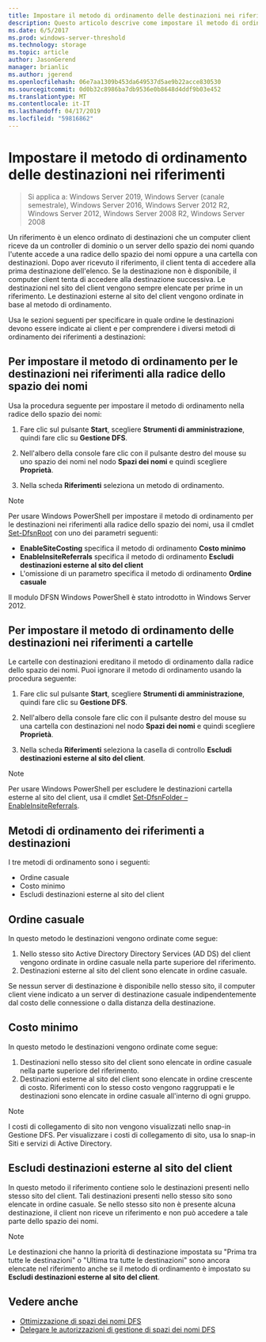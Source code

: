```yaml
---
title: Impostare il metodo di ordinamento delle destinazioni nei riferimenti
description: Questo articolo descrive come impostare il metodo di ordinamento per le destinazioni nei riferimenti.
ms.date: 6/5/2017
ms.prod: windows-server-threshold
ms.technology: storage
ms.topic: article
author: JasonGerend
manager: brianlic
ms.author: jgerend
ms.openlocfilehash: 06e7aa1309b453da649537d5ae9b22acce830530
ms.sourcegitcommit: 0d0b32c8986ba7db9536e0b8648d4ddf9b03e452
ms.translationtype: MT
ms.contentlocale: it-IT
ms.lasthandoff: 04/17/2019
ms.locfileid: "59816862"
---
```

# <a name="set-the-ordering-method-for-targets-in-referrals"></a>Impostare il metodo di ordinamento delle destinazioni nei riferimenti

> Si applica a: Windows Server 2019, Windows Server (canale semestrale), Windows Server 2016, Windows Server 2012 R2, Windows Server 2012, Windows Server 2008 R2, Windows Server 2008

Un riferimento è un elenco ordinato di destinazioni che un computer client riceve da un controller di dominio o un server dello spazio dei nomi quando l'utente accede a una radice dello spazio dei nomi oppure a una cartella con destinazioni. Dopo aver ricevuto il riferimento, il client tenta di accedere alla prima destinazione dell'elenco. Se la destinazione non è disponibile, il computer client tenta di accedere alla destinazione successiva.
Le destinazioni nel sito del client vengono sempre elencate per prime in un riferimento. Le destinazioni esterne al sito del client vengono ordinate in base al metodo di ordinamento.

Usa le sezioni seguenti per specificare in quale ordine le destinazioni devono essere indicate ai client e per comprendere i diversi metodi di ordinamento dei riferimenti a destinazioni:

## <a name="to-set-the-ordering-method-for-targets-in-namespace-root-referrals"></a>Per impostare il metodo di ordinamento per le destinazioni nei riferimenti alla radice dello spazio dei nomi

Usa la procedura seguente per impostare il metodo di ordinamento nella radice dello spazio dei nomi:

1.  Fare clic sul pulsante **Start**, scegliere **Strumenti di amministrazione**, quindi fare clic su **Gestione DFS**.

2.  Nell'albero della console fare clic con il pulsante destro del mouse su uno spazio dei nomi nel nodo **Spazi dei nomi** e quindi scegliere **Proprietà**.

3.  Nella scheda **Riferimenti** seleziona un metodo di ordinamento.

> [!NOTE]
> Per usare Windows PowerShell per impostare il metodo di ordinamento per le destinazioni nei riferimenti alla radice dello spazio dei nomi, usa il cmdlet [Set-DfsnRoot](https://technet.microsoft.com/library/jj884281.aspx) con uno dei parametri seguenti:
   -   **EnableSiteCosting** specifica il metodo di ordinamento **Costo minimo**
   -   **EnableInsiteReferrals** specifica il metodo di ordinamento **Escludi destinazioni esterne al sito del client**
   -   L'omissione di un parametro specifica il metodo di ordinamento **Ordine casuale** 

Il modulo DFSN Windows PowerShell è stato introdotto in Windows Server 2012.
   
## <a name="to-set-the-ordering-method-for-targets-in-folder-referrals"></a>Per impostare il metodo di ordinamento delle destinazioni nei riferimenti a cartelle

Le cartelle con destinazioni ereditano il metodo di ordinamento dalla radice dello spazio dei nomi. Puoi ignorare il metodo di ordinamento usando la procedura seguente:

1.  Fare clic sul pulsante **Start**, scegliere **Strumenti di amministrazione**, quindi fare clic su **Gestione DFS**.

2.  Nell'albero della console fare clic con il pulsante destro del mouse su una cartella con destinazioni nel nodo **Spazi dei nomi** e quindi scegliere **Proprietà**.

3.  Nella scheda **Riferimenti** seleziona la casella di controllo **Escludi destinazioni esterne al sito del client**.

> [!NOTE]
> Per usare Windows PowerShell per escludere le destinazioni cartella esterne al sito del client, usa il cmdlet [Set-DfsnFolder –EnableInsiteReferrals](https://technet.microsoft.com/library/jj884283.aspx).

## <a name="target-referral-ordering-methods"></a>Metodi di ordinamento dei riferimenti a destinazioni

I tre metodi di ordinamento sono i seguenti:

-   Ordine casuale
-   Costo minimo
-   Escludi destinazioni esterne al sito del client

## <a name="random-order"></a>Ordine casuale

In questo metodo le destinazioni vengono ordinate come segue:

1.  Nello stesso sito Active Directory Directory Services (AD DS) del client vengono ordinate in ordine casuale nella parte superiore del riferimento.
2.  Destinazioni esterne al sito del client sono elencate in ordine casuale.

Se nessun server di destinazione è disponibile nello stesso sito, il computer client viene indicato a un server di destinazione casuale indipendentemente dal costo delle connessione o dalla distanza della destinazione.

## <a name="lowest-cost"></a>Costo minimo

In questo metodo le destinazioni vengono ordinate come segue:

1.  Destinazioni nello stesso sito del client sono elencate in ordine casuale nella parte superiore del riferimento.
2.  Destinazioni esterne al sito del client sono elencate in ordine crescente di costo. Riferimenti con lo stesso costo vengono raggruppati e le destinazioni sono elencate in ordine casuale all'interno di ogni gruppo.

> [!NOTE]
> I costi di collegamento di sito non vengono visualizzati nello snap-in Gestione DFS. Per visualizzare i costi di collegamento di sito, usa lo snap-in Siti e servizi di Active Directory.

## <a name="exclude-targets-outside-of-the-clients-site"></a>Escludi destinazioni esterne al sito del client

In questo metodo il riferimento contiene solo le destinazioni presenti nello stesso sito del client. Tali destinazioni presenti nello stesso sito sono elencate in ordine casuale. Se nello stesso sito non è presente alcuna destinazione, il client non riceve un riferimento e non può accedere a tale parte dello spazio dei nomi.

> [!NOTE]
> Le destinazioni che hanno la priorità di destinazione impostata su "Prima tra tutte le destinazioni" o "Ultima tra tutte le destinazioni" sono ancora elencate nel riferimento anche se il metodo di ordinamento è impostato su **Escludi destinazioni esterne al sito del client**.

## <a name="see-also"></a>Vedere anche 

-   [Ottimizzazione di spazi dei nomi DFS](tuning-dfs-namespaces.md)
-   [Delegare le autorizzazioni di gestione di spazi dei nomi DFS](delegate-management-permissions-for-dfs-namespaces.md)